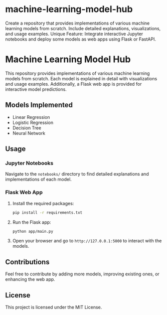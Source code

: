 # machine-learning-model-hub
Create a repository that provides implementations of various machine learning models from scratch. Include detailed explanations, visualizations, and usage examples. Unique Feature: Integrate interactive Jupyter notebooks and deploy some models as web apps using Flask or FastAPI.
# Machine Learning Model Hub

This repository provides implementations of various machine learning models from scratch. Each model is explained in detail with visualizations and usage examples. Additionally, a Flask web app is provided for interactive model predictions.

## Models Implemented

- Linear Regression
- Logistic Regression
- Decision Tree
- Neural Network

## Usage

### Jupyter Notebooks

Navigate to the `notebooks/` directory to find detailed explanations and implementations of each model.

### Flask Web App

1. Install the required packages:

    ```bash
    pip install -r requirements.txt
    ```

2. Run the Flask app:

    ```bash
    python app/main.py
    ```

3. Open your browser and go to `http://127.0.0.1:5000` to interact with the models.

## Contributions

Feel free to contribute by adding more models, improving existing ones, or enhancing the web app.

## License

This project is licensed under the MIT License.
